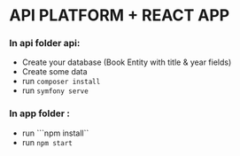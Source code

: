 # API PLATFORM + REACT APP

### In api folder api:
- Create your database (Book Entity with title & year fields) 
- Create some data
- run ```composer install``` 
- run ```symfony serve``` 

### In app folder :

- run ```npm install``
- run ```npm start```